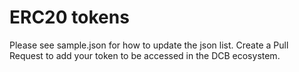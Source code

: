 # ERC20 tokens

Please see sample.json for how to update the json list. Create a Pull Request to add your token to be accessed in the DCB ecosystem.